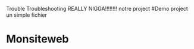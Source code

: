 Trouble
Troubleshooting
REALLY NIGGA!!!!!!!!
notre project
#Demo project un simple fichier
# Monsiteweb

